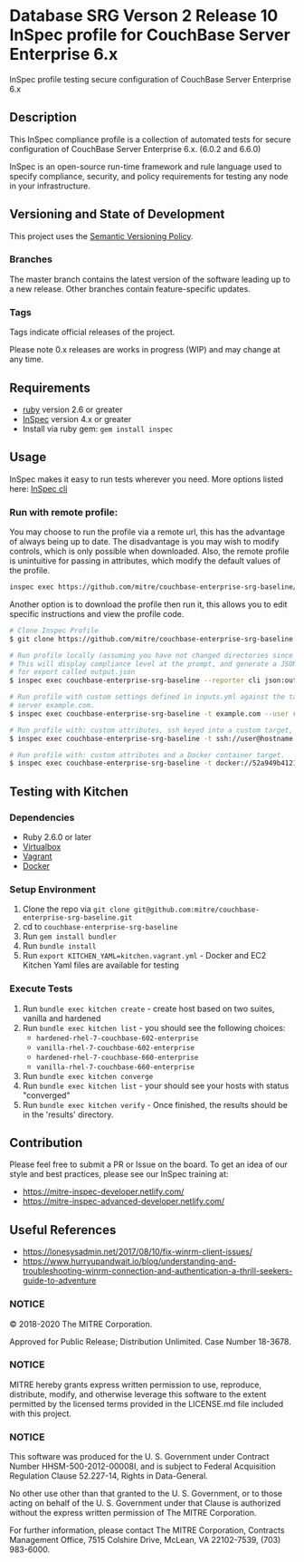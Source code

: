 # Database SRG Verson 2 Release 10 InSpec profile for CouchBase Server Enterprise 6.x

InSpec profile testing secure configuration of CouchBase Server Enterprise 6.x

## Description

This InSpec compliance profile is a collection of automated tests for secure configuration of CouchBase Server Enterprise 6.x. (6.0.2 and 6.6.0)

InSpec is an open-source run-time framework and rule language used to specify compliance, security, and policy requirements for testing any node in your infrastructure.

## Versioning and State of Development

This project uses the [Semantic Versioning Policy](https://semver.org/).

### Branches

The master branch contains the latest version of the software leading up to a new release. Other branches contain feature-specific updates.

### Tags

Tags indicate official releases of the project.

Please note 0.x releases are works in progress (WIP) and may change at any time.

## Requirements

- [ruby](https://www.ruby-lang.org/en/) version 2.6 or greater
- [InSpec](http://inspec.io/) version 4.x or greater
- Install via ruby gem: `gem install inspec`

## Usage

InSpec makes it easy to run tests wherever you need. More options
listed here: [InSpec cli](http://inspec.io/docs/reference/cli/)

### Run with remote profile:

You may choose to run the profile via a remote url, this has the
advantage of always being up to date. The disadvantage is you may wish
to modify controls, which is only possible when downloaded. Also, the
remote profile is unintuitive for passing in attributes, which modify
the default values of the profile.

```bash
inspec exec https://github.com/mitre/couchbase-enterprise-srg-baseline/archive/master.tar.gz
```

Another option is to download the profile then run it, this allows
you to edit specific instructions and view the profile code.

```bash
# Clone Inspec Profile
$ git clone https://github.com/mitre/couchbase-enterprise-srg-baseline.git

# Run profile locally (assuming you have not changed directories since cloning)
# This will display compliance level at the prompt, and generate a JSON file
# for export called output.json
$ inspec exec couchbase-enterprise-srg-baseline --reporter cli json:output.json

# Run profile with custom settings defined in inputs.yml against the target
# server example.com.
$ inspec exec couchbase-enterprise-srg-baseline -t example.com --user root --password=Pa55w0rd --input-file=inputs.yml --reporter cli json:output.json

# Run profile with: custom attributes, ssh keyed into a custom target, and sudo.
$ inspec exec couchbase-enterprise-srg-baseline -t ssh://user@hostname -i /path/to/key --sudo --input-file=inputs.yml --reporter cli json:output.json

# Run profile with: custom attributes and a Docker container target.
$ inspec exec couchbase-enterprise-srg-baseline -t docker://52a949b41213 --input-file=inputs.yml --reporter cli json:output.json
```

## Testing with Kitchen

### Dependencies

- Ruby 2.6.0 or later
- [Virtualbox](https://www.virtualbox.org)
- [Vagrant](https://www.vagrantup.com)
- [Docker](https://docs.docker.com)

### Setup Environment

1. Clone the repo via `git clone git@github.com:mitre/couchbase-enterprise-srg-baseline.git`
2. cd to `couchbase-enterprise-srg-baseline`
3. Run `gem install bundler`
4. Run `bundle install`
5. Run `export KITCHEN_YAML=kitchen.vagrant.yml` - Docker and EC2 Kitchen Yaml files are available for testing

### Execute Tests

1. Run `bundle exec kitchen create` - create host based on two suites, vanilla and hardened
2. Run `bundle exec kitchen list` - you should see the following choices:
   - `hardened-rhel-7-couchbase-602-enterprise`
   - `vanilla-rhel-7-couchbase-602-enterprise`
   - `hardened-rhel-7-couchbase-660-enterprise`
   - `vanilla-rhel-7-couchbase-660-enterprise`
3. Run `bundle exec kitchen converge`
4. Run `bundle exec kitchen list` - your should see your hosts with status "converged"
5. Run `bundle exec kitchen verify` - Once finished, the results should be in the 'results' directory.

## Contribution

Please feel free to submit a PR or Issue on the board. To get an idea of our style and best practices, please see our InSpec training at:

- https://mitre-inspec-developer.netlify.com/
- https://mitre-inspec-advanced-developer.netlify.com/

## Useful References

- <https://lonesysadmin.net/2017/08/10/fix-winrm-client-issues/>
- <https://www.hurryupandwait.io/blog/understanding-and-troubleshooting-winrm-connection-and-authentication-a-thrill-seekers-guide-to-adventure>

### NOTICE

© 2018-2020 The MITRE Corporation.

Approved for Public Release; Distribution Unlimited. Case Number 18-3678.

### NOTICE

MITRE hereby grants express written permission to use, reproduce, distribute, modify, and otherwise leverage this software to the extent permitted by the licensed terms provided in the LICENSE.md file included with this project.

### NOTICE

This software was produced for the U. S. Government under Contract Number HHSM-500-2012-00008I, and is subject to Federal Acquisition Regulation Clause 52.227-14, Rights in Data-General.

No other use other than that granted to the U. S. Government, or to those acting on behalf of the U. S. Government under that Clause is authorized without the express written permission of The MITRE Corporation.

For further information, please contact The MITRE Corporation, Contracts Management Office, 7515 Colshire Drive, McLean, VA 22102-7539, (703) 983-6000.
